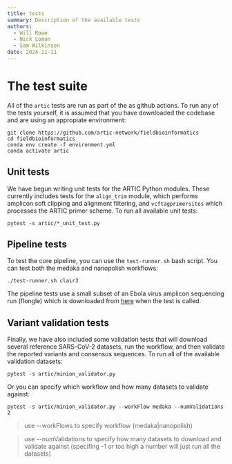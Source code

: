 ```yaml
---
title: tests
summary: Description of the available tests
authors:
  - Will Rowe
  - Nick Loman
  - Sam Wilkinson
date: 2024-11-11
---
```


# The test suite

All of the `artic` tests are run as part of the as github actions. To run any of the tests yourself, it is assumed that you have downloaded the codebase and are using an appropiate environment:

```
git clone https://github.com/artic-network/fieldbioinformatics
cd fieldbioinformatics
conda env create -f environment.yml
conda activate artic
```

## Unit tests

We have begun writing unit tests for the ARTIC Python modules. These currently includes tests for the `align_trim` module, which performs amplicon soft clipping and alignment filtering, and `vcftagprimersites` which processes the ARTIC primer scheme. To run all available unit tests:

```
pytest -s artic/*_unit_test.py
```

## Pipeline tests

To test the core pipeline, you can use the `test-runner.sh` bash script. You can test both the medaka and nanopolish workflows:

```
./test-runner.sh clair3
```

The pipeline tests use a small subset of an Ebola virus amplicon sequencing run (flongle) which is downloaded from [here](http://artic.s3.climb.ac.uk/run-folders/EBOV_Amplicons_flongle.tar.gz) when the test is called.

## Variant validation tests

Finally, we have also included some validation tests that will download several reference SARS-CoV-2 datasets, run the workflow, and then validate the reported variants and consensus sequences. To run all of the available validation datasets:

```
pytest -s artic/minion_validator.py
```

Or you can specify which workflow and how many datasets to validate against:

```
pytest -s artic/minion_validator.py --workFlow medaka --numValidations 2
```

> use --workFlows to specify workflow (medaka|nanopolish)

> use --numValidations to specify how many datasets to download and validate against (specifing -1 or too high a number will just run all the datasets)
